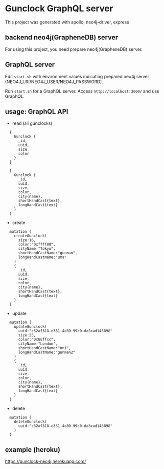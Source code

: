 # Gunclock GraphQL server

This project was generated with apollo, neo4j-driver, express

## backend neo4j(GrapheneDB) server

For using this project, you need prepare neo4j(GrapheneDB) server.

## GraphQL server

Edit `start.sh` with environment values indicating prepared neo4j server (NEO4J_URI/NEO4J_USER/NEO4J_PASSWORD).

Run `start.sh` for a GraphQL server. Access `http://localhost:3000/` and use GraphQL.

## usage: GraphQL API

- read (all gunclocks)

```
  { 
    Gunclock {
      _id,
      uuid,
      size,
      color
    }
  }
```

```
  { 
    Gunclock {
      _id,
      uuid,
      size,
      color,
      city{name},
      shortHandCast{text},
      longHandCast{text}
    }
  }
```

- create

```
  mutation {
    createGunclock(
      size:16,
      color:"0xffff88",
      cityName:"Tokyo",
      shortHandCastName:"gunman",
      longHandCastName:"uma"
    )
    {
      _id,
      uuid,
      size,
      color,
      city{name},
      shortHandCast{text},
      longHandCast{text}
    }
  }
```

- update

```
  mutation {
    updateGunclock(
      uuid:"c52af318-c351-4e89-99c0-da8cad143898"
      size:25,
      color:"0x88ffcc",
      cityName:"London",
      shortHandCastName:"oni",
      longHandCastName:"gunman2"
    )
    {
      _id,
      uuid,
      size,
      color,
      city{name},
      shortHandCast{text},
      longHandCast{text}
    }
  }
```


- delete

```
  mutation {
    deleteGunclock(
      uuid:"c52af318-c351-4e89-99c0-da8cad143898"
    )
  }
```

## example (heroku)

https://gunclock-neo4j.herokuapp.com/

